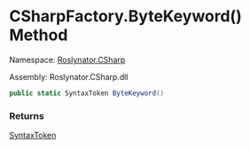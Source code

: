 # CSharpFactory\.ByteKeyword\(\) Method

Namespace: [Roslynator.CSharp](../../README.md)

Assembly: Roslynator\.CSharp\.dll

```csharp
public static SyntaxToken ByteKeyword()
```

### Returns

[SyntaxToken](https://docs.microsoft.com/en-us/dotnet/api/microsoft.codeanalysis.syntaxtoken)


